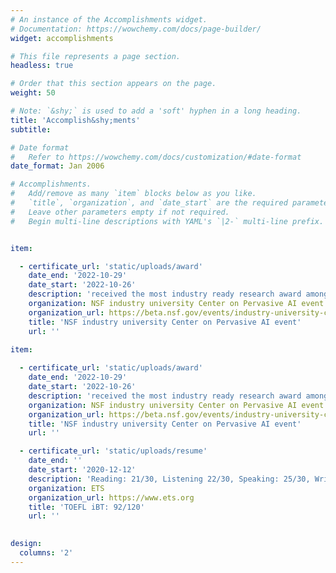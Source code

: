 ```yaml
---
# An instance of the Accomplishments widget.
# Documentation: https://wowchemy.com/docs/page-builder/
widget: accomplishments

# This file represents a page section.
headless: true

# Order that this section appears on the page.
weight: 50

# Note: `&shy;` is used to add a 'soft' hyphen in a long heading.
title: 'Accomplish&shy;ments'
subtitle:

# Date format
#   Refer to https://wowchemy.com/docs/customization/#date-format
date_format: Jan 2006

# Accomplishments.
#   Add/remove as many `item` blocks below as you like.
#   `title`, `organization`, and `date_start` are the required parameters.
#   Leave other parameters empty if not required.
#   Begin multi-line descriptions with YAML's `|2-` multi-line prefix.


item:

  - certificate_url: 'static/uploads/award'
    date_end: '2022-10-29'
    date_start: '2022-10-26'
    description: 'received the most industry ready research award among a lot of great projects presented by CU Boulder university, Oregon State university     and Oakland University'
    organization: NSF industry university Center on Pervasive AI event
    organization_url: https://beta.nsf.gov/events/industry-university-cooperative-research-center/2022-11-14
    title: 'NSF industry university Center on Pervasive AI event'
    url: ''
    
item:

  - certificate_url: 'static/uploads/award'
    date_end: '2022-10-29'
    date_start: '2022-10-26'
    description: 'received the most industry ready research award among a lot of great projects presented by CU Boulder university, Oregon State university     and Oakland University'
    organization: NSF industry university Center on Pervasive AI event
    organization_url: https://beta.nsf.gov/events/industry-university-cooperative-research-center/2022-11-14
    title: 'NSF industry university Center on Pervasive AI event'
    url: ''

  - certificate_url: 'static/uploads/resume'
    date_end: ''
    date_start: '2020-12-12'
    description: 'Reading: 21/30, Listening 22/30, Speaking: 25/30, Writing: 24/30'
    organization: ETS
    organization_url: https://www.ets.org
    title: 'TOEFL iBT: 92/120'
    url: ''
        

design:
  columns: '2'
---
```


